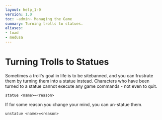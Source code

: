 ```yaml
---
layout: help_1-0
version: 1.0
toc: ~admin~ Managing the Game
summary: Turning trolls to statues.
aliases:
- toad
- medusa
---
```


# Turning Trolls to Statues

Sometimes a troll's goal in life is to be sitebanned, and you can frustrate them by turning them into a statue instead.  Characters who have been turned to a statue cannot execute any game commands - not even to quit.

`statue <name>=<reason>`

If for some reason you change your mind, you can un-statue them.

`unstatue <name>=<reason>`